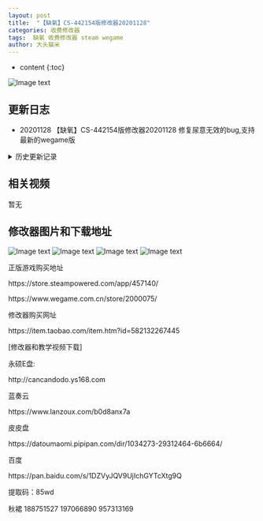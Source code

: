 ```yaml
---
layout: post
title:  "【缺氧】CS-442154版修改器20201128"
categories: 收费修改器
tags:  缺氧 收费修改器 steam wegame
author: 大头猫米
---
```


* content
{:toc}

![Image text](https://datoumaomi.github.io/pic/qqq/queyang/logo.jpg)

##  更新日志

 - 20201128  【缺氧】CS-442154版修改器20201128 修复尿意无效的bug,支持最新的wegame版




<details>
<summary>历史更新记录</summary>
 <p></p>
 - 20201128  【缺氧】CS-442154版修改器20201128
 <p></p>
 - 20201126 【缺氧】CS-442154版修改器20201126
 <p></p>
</details>

## 相关视频
暂无

## 修改器图片和下载地址

![Image text](https://datoumaomi.github.io/pic/qqq/queyang/0.jpg)
![Image text](https://datoumaomi.github.io/pic/qqq/queyang/1.jpg)
![Image text](https://datoumaomi.github.io/pic/qqq/queyang/2.jpg)
![Image text](https://datoumaomi.github.io/pic/qqq/queyang/3.jpg)


<p>正版游戏购买地址</p>
<p></p>
https://store.steampowered.com/app/457140/
<p></p>
https://www.wegame.com.cn/store/2000075/
<p></p>
修改器购买网址
<p></p>
https://item.taobao.com/item.htm?id=582132267445
<p></p>
<p></p>
<p>[修改器和教学视频下载]</p>
<p>永硕E盘:</p>
<p>http://cancandodo.ys168.com</p>
<p></p>
<p>蓝奏云</p>
https://www.lanzoux.com/b0d8anx7a
<p></p>
<p></p>
<p>皮皮盘</p>
<p>https://datoumaomi.pipipan.com/dir/1034273-29312464-6b6664/</p>
<p></p>
<p>百度</p>
https://pan.baidu.com/s/1DZVyJQV9UjIchGYTcXtg9Q 
<p></p>
提取码：85wd
<p></p>

<p>秋裙 188751527 197066890 957313169</p>
